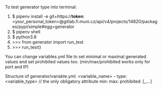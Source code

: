 To test generator type into terminal:

1. $ pipenv install -e git+https://__token__:<your_personal_token>@gitlab.fi.muni.cz/api/v4/projects/14820/packages/pypi/simple#egg=generator
2. $ pipenv shell
3. $ python3.8  
4. \>>> from generator import run_test
5. \>>> run_test() 

You can change variables.yml file to set minimal or maximal generated values and set prohibited values too. (min/max/prohibited works only for port and IP)

Structure of generator/variable.yml:
<variable_name>
    - type: <variable_type>  // the only obligatory attribute
      min: <value>
      max: <value>
      prohibited: [<value>,<value>,...]